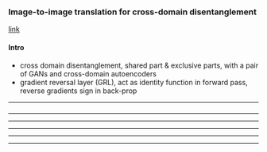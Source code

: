 ### Image-to-image translation for cross-domain disentanglement
[link](https://arxiv.org/pdf/1805.09730.pdf)

#### Intro 

- cross domain disentanglement, shared part & exclusive parts, with a pair of GANs and cross-domain autoencoders 
- gradient reversal layer (GRL), act as identity function in forward pass, reverse gradients sign in back-prop 


<!--- *********************************************************************************************************************************************** --->
--- 

### 



<!--- *********************************************************************************************************************************************** --->
--- 






<!--- *********************************************************************************************************************************************** --->
--- 




<!--- *********************************************************************************************************************************************** --->
--- 




<!--- *********************************************************************************************************************************************** --->
--- 



<!--- *********************************************************************************************************************************************** --->
--- 
